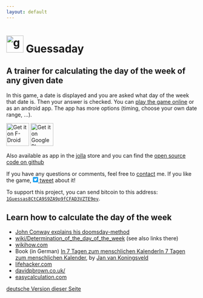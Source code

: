 ```yaml
---
layout: default
---
```

<h1><img class="guessaday-icon" alt="guessaday icon" src="{{ site.baseurl }}/assets/images/ic_launcher-web.png" width="45"/>  Guessaday</h1>
<h2>A trainer for calculating the day of the week of any given date
</h2>
In this game, a date is displayed and you are asked what day of the week that date is. Then your answer is checked.
 You can <a href="{{ site.baseurl }}/guessaday/play">play the game online</a> or as an android app. The app has more options (timing, choose your own date range, ...).


 [<img src="https://f-droid.org/badge/get-it-on.png"
       alt="Get it on F-Droid"
       height="60">](https://f-droid.org/packages/com.goltzkiste.guessaday/)
 [<img src="https://play.google.com/intl/en_us/badges/images/generic/en-play-badge.png"
       alt="Get it on Google Play"
       height="60">](https://play.google.com/store/apps/details?id=com.goltzkiste.guessaday)

<p>Also available as app in the <a href="http://jolla.com/">jolla</a> store and you can find the  <a href="https://github.com/mo271/guessaday">open source code on github</a>

</p>
<p>If you have any questions or comments, feel free to <a href="{{ site.baseurl }}/contact">contact</a> me. If you like the game, <a href="https://twitter.com/intent/tweet?ref_src=twsrc%5Etfw&text=Know%20what%20day%20of%20the%20week%20a%20given%20date%20is%3F%20Check%20out%20this%20game!&tw_p=tweetbutton&url=https%3A%2F%2Fgit.io%2FfNqSI" data-dnt="true" class="twitter-share-button" data-show-count="false">
  <span class="twitter-icon">
  <svg  width="14px" height="14px" version="1.1" xmlns="http://www.w3.org/2000/svg" xmlns:xlink="http://www.w3.org/1999/xlink" x="0px" y="0px"
viewBox="0 0 400 400" style="enable-background:new 0 0 400 400;" xml:space="preserve">
<style type="text/css">
.st0{fill:#1DA1F2;}
.st1{fill:#FFFFFF;}
</style>
<g id="Dark_Blue">
<path class="st0" d="M350,400H50c-27.6,0-50-22.4-50-50V50C0,22.4,22.4,0,50,0h300c27.6,0,50,22.4,50,50v300
C400,377.6,377.6,400,350,400z"/>
</g>
<g id="Logo__x2014__FIXED">
<path class="st1" d="M153.6,301.6c94.3,0,145.9-78.2,145.9-145.9c0-2.2,0-4.4-0.1-6.6c10-7.2,18.7-16.3,25.6-26.6
c-9.2,4.1-19.1,6.8-29.5,8.1c10.6-6.3,18.7-16.4,22.6-28.4c-9.9,5.9-20.9,10.1-32.6,12.4c-9.4-10-22.7-16.2-37.4-16.2
c-28.3,0-51.3,23-51.3,51.3c0,4,0.5,7.9,1.3,11.7c-42.6-2.1-80.4-22.6-105.7-53.6c-4.4,7.6-6.9,16.4-6.9,25.8
c0,17.8,9.1,33.5,22.8,42.7c-8.4-0.3-16.3-2.6-23.2-6.4c0,0.2,0,0.4,0,0.7c0,24.8,17.7,45.6,41.1,50.3c-4.3,1.2-8.8,1.8-13.5,1.8
c-3.3,0-6.5-0.3-9.6-0.9c6.5,20.4,25.5,35.2,47.9,35.6c-17.6,13.8-39.7,22-63.7,22c-4.1,0-8.2-0.2-12.2-0.7
C97.7,293.1,124.7,301.6,153.6,301.6"/>
</g>
</svg> </span> tweet</a> about it!</p>

To support this project, you can send bitcoin to this address: [`1Guessas8CtCA9S9ZA9p9fCFAD3VZTE9ey`](bitcoin:1Guessas8CtCA9S9ZA9p9fCFAD3VZTE9ey).
<div class="noprint">
<h2>Learn how to calculate the day of the week</h2>
<!--<p>A few links:
</p>-->
<ul>
<li><span>
<a href="https://www.youtube.com/watch?v=T_nQG-Bzxsg">John Conway explains his doomsday-method</a>
 </span></li>
<li><span>
<a href="http://en.wikipedia.org/wiki/Determination_of_the_day_of_the_week">wiki/Determination_of_the_day_of_the_week</a> (see also links there)
 </span></li>
<li><span>
<a href="http://www.wikihow.com/Calculate-the-Day-of-the-Week">wikihow.com</a>
</span></li>
<li><span>
Book (in German) <a  href="http://www.amazon.de//dp/1484113667">In 7 Tagen zum menschlichen KalenderIn 7 Tagen zum menschlichen Kalender</a>, by <a href="http://vankoningsveld.de/">Jan van Koningsveld</a>
 </span></li>
<li><span>
<a href="http://lifehacker.com/5848651/how-to-quickly-figure-out-the-day-of-the-week-any-date-falls-on">lifehacker.com</a>
 </span></li>
<li><span>
<a href="http://www.davidpbrown.co.uk/miscellaneous/calendar-calculating.html">davidpbrown.co.uk/</a>
</span></li>
<li><span>
<a href="http://easycalculation.com/funny/shortcuts/day.php">easycalculation.com</a>
 </span></li></ul>
</div><div class="noprint">
<a class="select_language" href="{{ site.baseurl }}/guessaday/de">deutsche Version dieser Seite</a>
</div>
